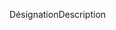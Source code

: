 <span data-ttu-id="e2192-101">Désignation</span><span class="sxs-lookup"><span data-stu-id="e2192-101">Description</span></span>
